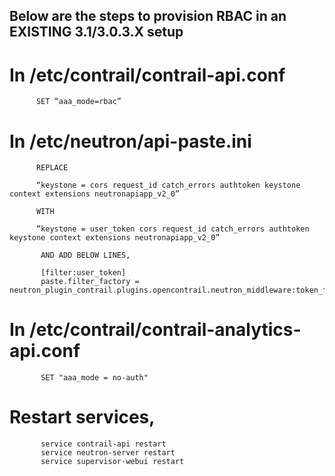 ## Below are the steps to provision RBAC in an EXISTING 3.1/3.0.3.X setup

# In /etc/contrail/contrail-api.conf

          SET “aaa_mode=rbac”

# In /etc/neutron/api-paste.ini

          REPLACE

          “keystone = cors request_id catch_errors authtoken keystone context extensions neutronapiapp_v2_0”  
          
          WITH  

          “keystone = user_token cors request_id catch_errors authtoken keystone context extensions neutronapiapp_v2_0”

           AND ADD BELOW LINES,

           [filter:user_token]
           paste.filter_factory = neutron_plugin_contrail.plugins.opencontrail.neutron_middleware:token_factory

# In /etc/contrail/contrail-analytics-api.conf

           SET "aaa_mode = no-auth"

# Restart services,

           service contrail-api restart
           service neutron-server restart
           service supervisor-webui restart